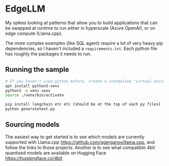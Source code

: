 # EdgeLLM
My spikes looking at patterns that allow you to build applications that can be swapped at runtime to run either in hyperscale (Azure OpenAI), or on edge compute (Llama.cpp). 

The more complex examples (like SQL agent) require a lot of very heavy pip dependencies, so I haven't included a `requirements.txt`. Each python file has roughly the packages it needs to run.

## Running the sample

``` bash
# If you haven't used python before, create a standalone "virtual environment" to keep the dependencies self contained
apt install python3-venv
python3 -m venv venv
source ./venv/bin/activate

pip install langchain etc etc (should be at the top of each py files)
python generatetext.py
```

## Sourcing models
The easiest way to get started is to see which models are currently supported with Llama.cpp <https://github.com/ggerganov/llama.cpp>, and follow the links to those projects.
Another is to see what compatible 4bit quantised models are available on Hugging Face <https://huggingface.co/4bit>
